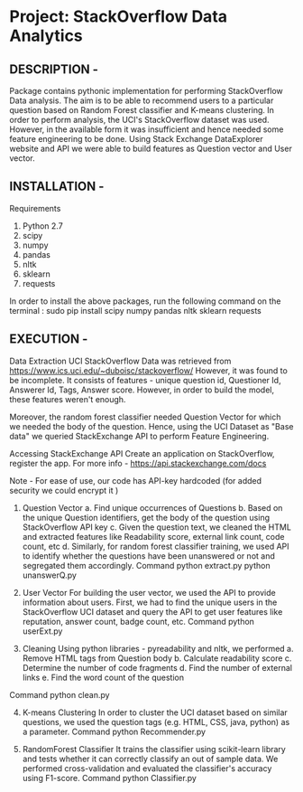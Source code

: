 # Project: StackOverflow Data Analytics

## DESCRIPTION - 
Package contains pythonic implementation for performing StackOverflow Data analysis. The aim is to be able to recommend users to a particular question based on Random Forest classifier and K-means clustering. In order to perform analysis, the UCI's StackOverflow dataset was used. However, in the available form it was insufficient and hence needed some feature engineering to be done. Using Stack Exchange DataExplorer website and API we were able to build features as Question vector and User vector.


## INSTALLATION - 
Requirements
1. Python 2.7
2. scipy
3. numpy
4. pandas
5. nltk
6. sklearn
7. requests

In order to install the above packages, run the following command on the terminal :
sudo pip install scipy numpy pandas nltk sklearn requests

## EXECUTION - 
Data Extraction
UCI StackOverflow Data was retrieved from https://www.ics.uci.edu/~duboisc/stackoverflow/
However, it was found to be incomplete. It consists of features - unique question id, Questioner Id, Answerer Id, Tags, Answer score.
However, in order to build the model, these features weren't enough.

Moreover, the random forest classifier needed Question Vector for which we needed the body of the question. Hence, using the UCI Dataset as "Base data" we queried StackExchange API to perform Feature Engineering.

Accessing StackExchange API
Create an application on StackOverflow, register the app. For more info - https://api.stackexchange.com/docs

Note - For ease of use, our code has API-key hardcoded (for added security we could encrypt it )

1. Question Vector
a. Find unique occurrences of Questions
b. Based on the unique Question identifiers, get the body of the question using StackOverflow API key
c. Given the question text, we cleaned the HTML and extracted features like Readability score, external link count, code count, etc
d. Similarly, for random forest classifier training, we used API to identify whether the questions have been unanswered or not and segregated them accordingly.
Command
python extract.py
python unanswerQ.py

2. User Vector
For building the user vector, we used the API to provide information about users.
First, we had to find the unique users in the StackOverflow UCI dataset and query the API to get user features like reputation, answer count, badge count, etc.
Command
python userExt.py

3. Cleaning
Using python libraries - pyreadability and nltk, we performed 
a. Remove HTML tags from Question body
b. Calculate readability score
c. Determine the number of code fragments
d. Find the number of external links
e. Find the word count of the question

Command 
python clean.py

4. K-means Clustering
In order to cluster the UCI dataset based on similar questions, we used the question tags (e.g. HTML, CSS, java, python) as a parameter.
Command
python Recommender.py

5. RandomForest Classifier
It trains the classifier using scikit-learn library and tests whether it can correctly classify an out of sample data. We performed cross-validation and evaluated the classifier's accuracy using F1-score.
Command
python Classifier.py
